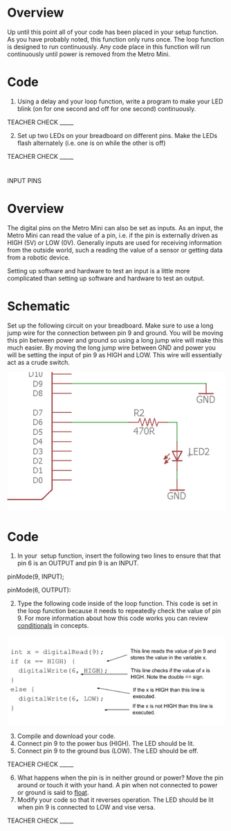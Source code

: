 # Overview

Up until this point all of your code has been placed in your setup function. As you have probably noted, this function only runs once. The loop function is designed to run continuously. Any code place in this function will run continuously until power is removed from the Metro Mini.

# Code

1.  Using a delay and your loop function, write a program to make your LED blink (on for one second and off for one second) continuously.

TEACHER CHECK \_\_\_\_\_

2.  Set up two LEDs on your breadboard on different pins. Make the LEDs flash alternately (i.e. one is on while the other is off)

TEACHER CHECK \_\_\_\_\_

# 

INPUT PINS

# Overview

The digital pins on the Metro Mini can also be set as inputs. As an input, the Metro Mini can read the value of a pin, i.e. if the pin is externally driven as HIGH (5V) or LOW (0V). Generally inputs are used for receiving information from the outside world, such a reading the value of a sensor or getting data from a robotic device.

Setting up software and hardware to test an input is a little more complicated than setting up software and hardware to test an output.

# Schematic

Set up the following circuit on your breadboard. Make sure to use a long jump wire for the connection between pin 9 and ground. You will be moving this pin between power and ground so using a long jump wire will make this much easier. By moving the long jump wire between GND and power you will be setting the input of pin 9 as HIGH and LOW. This wire will essentially act as a crude switch.

![](images/image101.png)

# Code

1.  In your  setup function, insert the following two lines to ensure that that pin 6 is an OUTPUT and pin 9 is an INPUT.

pinMode(9, INPUT);        

pinMode(6, OUTPUT):

2.  Type the following code inside of the loop function. This code is set in the loop function because it needs to repeatedly check the value of pin 9. For more information about how this code works you can review [conditionals](https://www.google.com/url?q=https://docs.google.com/document/d/1BmZbXzxnD2j17QToSZ9jeZmnP7burwfksfQq2v4zu-Y/edit%23heading%3Dh.o11qq65yx4ek&sa=D&ust=1587613173872000) in concepts.

![](images/image52.png)

3.  Compile and download your code.
4.  Connect pin 9 to the power bus (HIGH). The LED should be lit.
5.  Connect pin 9 to the ground bus (LOW). The LED should be off.

TEACHER CHECK \_\_\_\_\_

6.  What happens when the pin is in neither ground or power? Move the pin around or touch it with your hand. A pin when not connected to power or ground is said to [float](https://www.google.com/url?q=https://docs.google.com/document/d/1BmZbXzxnD2j17QToSZ9jeZmnP7burwfksfQq2v4zu-Y/edit%23heading%3Dh.jcbntq8yv6k7&sa=D&ust=1587613173873000).
7.  Modify your code so that it reverses operation. The LED should be lit when pin 9 is connected to LOW and vise versa.

TEACHER CHECK \_\_\_\_\_

